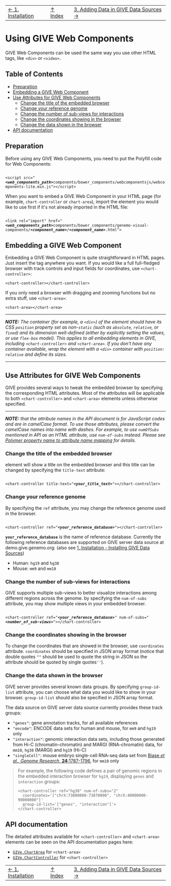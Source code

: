 ||||
| --- | --- | --- |
| [← 1. Installation](1-installation.md) | [↑ Index](index.md) | [3. Adding Data in GIVE Data Sources →](3-dataSource.md) |

# Using GIVE Web Components

GIVE Web Components can be used the same way you use other HTML tags, like `<div>` or `<video>`.

## Table of Contents

*   [Preparation](#preparation)
*   [Embedding a GIVE Web Component](#embedding-a-give-web-component)
*   [Use Attributes for GIVE Web Components](#use-attributes-for-give-web-components)
    *   [Change the title of the embedded browser](#change-the-title-of-the-embedded-browser)
    *   [Change your reference genome](#change-your-reference-genome)
    *   [Change the number of sub-views for interactions](#change-the-number-of-sub-views-for-interactions)
    *   [Change the coordinates showing in the browser](#change-the-coordinates-showing-in-the-browser)
    *   [Change the data shown in the browser](#change-the-data-shown-in-the-browser)
*   [API documentation](#api-documentation)

## Preparation

Before using any GIVE Web Components, you need to put the Polyfill code for Web Components:

<code>
&lt;script src="<em><strong>&lt;web_components_path&gt;</strong></em>components/bower_components/webcomponentsjs/webcomponents-lite.min.js"&gt;&lt;/script&gt;
</code>

When you want to embed a GIVE Web Component in your HTML page (for example, `chart-controller` or `chart-area`), import the element you would like to use first if it's not already imported in the HTML file:

<code>
&lt;link rel="import" href="<em><strong>&lt;web_components_path&gt;</strong></em>components/bower_components/genemo-visual-components/<em><strong>&lt;component_name&gt;</strong></em>/<em><strong>&lt;component_name&gt;</strong></em>.html"&gt;
</code>

## Embedding a GIVE Web Component

Embedding a GIVE Web Component is quite straightforward in HTML pages. Just insert the tag anywhere you want. If you would like a full full-fledged browser with track controls and input fields for coordinates, use `<chart-controller>`:

```
<chart-controller></chart-controller>
```

If you only need a browser with dragging and zooming functions but no extra stuff, use `<chart-area>`:

```
<chart-area></chart-area>
```

***
*__NOTE:__ The container (for example, a `<div>`) of the element should have its CSS `position` property set as non-`static` (such as `absolute`, `relative`, or `fixed`) and its dimension well-defined (either by explicitly setting the values, or use `flex-box` model). This applies to all embedding elements in GIVE, including `<chart-controller>` and `<chart-area>`. If you don't have any container available, wrap the element with a `<div>` container with `position: relative` and define its sizes.*
***

## Use Attributes for GIVE Web Components

GIVE provides several ways to tweak the embedded browser by specifying the corresponding HTML attributes. Most of the attributes will be applicable to both `<chart-controller>` and `<chart-area>` elements unless otherwise specified.

***
*__NOTE:__ that the attribute names in the API document is for JavaScript codes and are in camelCase format. To use those attributes, please convert the camelCase names into name with dashes. For example, to use `numOfSubs` mentioned in API as an HTML attribute, use `num-of-subs` instead. Please see [Polymer property name to attribute name mapping](https://www.polymer-project.org/2.0/docs/devguide/properties#property-name-mapping) for details.*

### Change the title of the embedded browser

<chart-controller> element will show a title on the embedded browser and this title can be changed by specifying the `title-text` attribute:

<code>
&lt;chart-controller title-text="<em><strong>&lt;your_title_text&gt;</strong></em>"&gt;&lt;/chart-controller&gt;
</code>

### Change your reference genome

By specifying the `ref` attribute, you may change the reference genome used in the browser.

<code>
&lt;chart-controller ref="<em><strong>&lt;your_reference_database&gt;</strong></em>"&gt;&lt;/chart-controller&gt;
</code>

__`your_reference_database`__ is the name of reference database. Currently the following reference databases are supported on GIVE server data source at demo.give.genemo.org: (also see [1. Installation - Installing GIVE Data Sources](1-installation.md#installing-give-data-sources))
*   Human: `hg19` and `hg38`
*   Mouse: `mm9` and `mm10`

### Change the number of sub-views for interactions

GIVE supports multiple sub-views to better visualize interactions among different regions across the genome. by specifying the `num-of-subs` attribute, you may show multiple views in your embedded browser.

<code>
&lt;chart-controller ref="<em><strong>&lt;your_reference_database&gt;</strong></em>" num-of-subs="<em><strong>&lt;number_of_sub-views&gt;</strong></em>"&gt;&lt;/chart-controller&gt;
</code>

### Change the coordinates showing in the browser

To change the coordinates that are showed in the browser, use `coordinates` attribute. `coordinates` should be specified in JSON array format (notice that double quotes `""` should be used to quote the string in JSON so the attribute should be quoted by single quotes`''`).

### Change the data shown in the browser

GIVE server provides several known data groups. By specifying `group-id-list` attribute, you can choose what data you would like to show in your browser. `group-id-list` should also be specified in JSON array format.

The data source on GIVE server data source currently provides these track groups:
*   `"genes"`: gene annotation tracks, for all available references
*   `"encode"`: ENCODE data sets for human and mouse, for `mm9` and `hg19` only
*   `"interaction"`: genomic interaction data sets, including those generated from Hi-C (chromatin-chromatin) and MARGI (RNA-chromatin) data, for `mm10`, `hg38` (MARGI) and `hg19` (Hi-C)
*   `"singleCell"`: mouse embryo single-cell RNA-seq data set from [Biase *et al.*, *Genome Research*, __24__:1787-1796](http://genome.cshlp.org/content/24/11/1787.full), for `mm10` only

> For example, the following code defines a pair of genomic regions in the embedded interaction browser for `hg19`, displaying `genes` and `interaction` groups:
> ```
> <chart-controller ref="hg38" num-of-subs="2"
>   coordinates='["chrX:73800000-73870000", "chrX:40000000-90000000"]'
>   group-id-list='["genes", "interaction"]'>
> </chart-controller>
> ```

## API documentation
The detailed attributes available for `<chart-controller>` and `<chart-area>` elements can be seen on the API documentation pages here:

*   [`GIVe.ChartArea`](https://beta.give.genemo.org/components/bower_components/genemo-visual-components/chart-area/index.html) for `<chart-area>`
*   [`GIVe.ChartController`](https://beta.give.genemo.org/components/bower_components/genemo-visual-components/chart-controller/index.html) for `<chart-controller>`

||||
| --- | --- | --- |
| [← 1. Installation](1-installation.md) | [↑ Index](index.md) | [3. Adding Data in GIVE Data Sources →](3-dataSource.md) |
